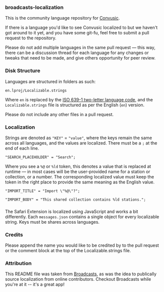 ### broadcasts-localization

This is the community language repository for [Convusic](https://www.convusic.app).

If there is a language you'd like to see Convusic localized to but we haven't got around to it yet, and you have some git-fu, feel free to submit a pull request to the repository.

Please do not add multiple languages in the same pull request — this way, there can be a discussion thread for each language for any changes or tweaks that need to be made, and give others opportunity for peer review.

### Disk Structure
Languages are structured in folders as such:

`en.lproj/Localizable.strings`

Where `en` is replaced by the [ISO 639-1 two-letter language code](https://en.wikipedia.org/wiki/List_of_ISO_639-1_codes), and the `Localizable.strings` file is structured as per the English (`en`) version.

Please do not include any other files in a pull request.

### Localization

Strings are denoted as `"KEY"` = `"value"`, where the keys remain the same across all languages, and the values are localized. There must be a `;` at the end of each line.

`"SEARCH_PLACEHOLDER" = "Search";`

Where you see a `%@` or `%ld` token, this denotes a value that is replaced at runtime — in most cases will be the user-provided name for a station or collection, or a number. The corresponding localized value must keep the token in the right place to provide the same meaning as the English value.

`"IMPORT_TITLE" = "Import \"%@\"?";`

`"IMPORT_BODY" = "This shared collection contains %ld stations.";`

###

The Safari Extension is localized using JavaScript and works a bit differently. Each `messages.json` contains a single object for every localizable string. Keys must be shares across languages.

### Credits

Please append the name you would like to be credited by to the pull request or the comment block at the top of the Localizable.strings file.

### Attribution

This README file was taken from [Broadcasts](https://github.com/steventroughtonsmith/broadcasts-localization), as was the idea to publically source localization from online contributors. 
Checkout Broadcasts while you're at it -- it's a great app!
